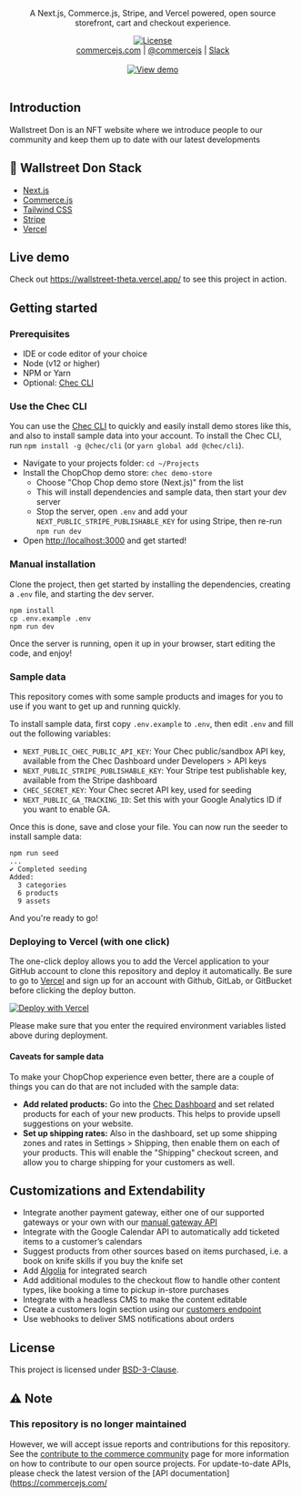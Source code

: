 
<p align="center">
A Next.js, Commerce.js, Stripe, and Vercel powered, open source storefront, cart and checkout experience.
</p>

<p align="center">
  <a href="https://github.com/chec/commercejs-chopchop-demo/blob/main/LICENSE.md">
    <img src="https://img.shields.io/npm/l/@chec/commerce.js.svg" alt="License" />
  </a>
  <br>
  <a href="https://commercejs.com">commercejs.com</a> | <a href="https://twitter.com/commercejs">@commercejs</a> | <a href="http://slack.commercejs.com">Slack</a>
  <br />
  <br />
  <a href="https://wallstreet-theta.vercel.app/">
    <img src="https://cdn.chec.io/email/assets/marketing/chec-demo-btn_gray.svg" alt="View demo" />
  </a>
  <br />
  <br />
  
</p>

## Introduction

Wallstreet Don is an NFT website where we introduce people to our community and keep them up to date with our latest developments


## 🥞 Wallstreet Don Stack

* [Next.js](https://nextjs.org/)
* [Commerce.js](https://commercejs.com)
* [Tailwind CSS](https://tailwindcss.com/)
* [Stripe](https://stripe.com)
* [Vercel](https://vercel.com/)

## Live demo

Check out https://wallstreet-theta.vercel.app/ to see this project in action.

## Getting started

### Prerequisites

- IDE or code editor of your choice
- Node (v12 or higher)
- NPM or Yarn
- Optional: [Chec CLI](https://github.com/chec/cli)

### Use the Chec CLI

You can use the [Chec CLI](https://github.com/chec/cli) to quickly and easily install demo stores like this, and also
to install sample data into your account. To install the Chec CLI, run `npm install -g @chec/cli` (or `yarn global add @chec/cli`).

* Navigate to your projects folder: `cd ~/Projects`
* Install the ChopChop demo store: `chec demo-store`
  * Choose "Chop Chop demo store (Next.js)" from the list
  * This will install dependencies and sample data, then start your dev server
  * Stop the server, open `.env` and add your `NEXT_PUBLIC_STRIPE_PUBLISHABLE_KEY` for using Stripe, then re-run `npm run dev`
* Open [http://localhost:3000](http://localhost:3000) and get started!

### Manual installation

Clone the project, then get started by installing the dependencies, creating a `.env` file, and starting the dev server.

```
npm install
cp .env.example .env
npm run dev
```

Once the server is running, open it up in your browser, start editing the code, and enjoy!

### Sample data

This repository comes with some sample products and images for you to use if you want to get up and running quickly.

To install sample data, first copy `.env.example` to `.env`, then edit `.env` and fill out the
following variables:

* `NEXT_PUBLIC_CHEC_PUBLIC_API_KEY`: Your Chec public/sandbox API key, available from the Chec Dashboard under
  Developers > API keys
* `NEXT_PUBLIC_STRIPE_PUBLISHABLE_KEY`: Your Stripe test publishable key, available from the Stripe dashboard
* `CHEC_SECRET_KEY`: Your Chec secret API key, used for seeding
* `NEXT_PUBLIC_GA_TRACKING_ID`: Set this with your Google Analytics ID if you want to enable GA.

Once this is done, save and close your file. You can now run the seeder to install sample data:

```
npm run seed
...
✔ Completed seeding
Added:
  3 categories
  6 products
  9 assets
```

And you're ready to go!

### Deploying to Vercel (with one click)

The one-click deploy allows you to add the Vercel application to your GitHub account to clone this repository and deploy it automatically. Be sure to go to [Vercel](https://vercel.com/signup) and sign up for an account with Github, GitLab, or GitBucket before clicking the deploy button.

[![Deploy with Vercel](https://vercel.com/button)](https://vercel.com/new/project?template=https://github.com/chec/commercejs-chopchop-demo)

Please make sure that you enter the required environment variables listed above during deployment.

#### Caveats for sample data

To make your ChopChop experience even better, there are a couple of things you can do that are not included with
the sample data:

* **Add related products:** Go into the [Chec Dashboard](https://dashboard.chec.io) and set related products for each
  of your new products. This helps to provide upsell suggestions on your website.
* **Set up shipping rates:** Also in the dashboard, set up some shipping zones and rates in Settings > Shipping, then
  enable them on each of your products. This will enable the "Shipping" checkout screen, and allow you to charge
  shipping for your customers as well.

## Customizations and Extendability 

- Integrate another payment gateway, either one of our supported gateways or your own with our [manual gateway API](https://commercejs.com/docs/guides/manual-payment-integration)
- Integrate with the Google Calendar API to automatically add ticketed items to a customer’s calendars
- Suggest products from other sources based on items purchased, i.e. a book on knife skills if you buy the knife set
- Add [Algolia](https://www.algolia.com/) for integrated search
- Add additional modules to the checkout flow to handle other content types, like booking a time to pickup in-store purchases
- Integrate with a headless CMS to make the content editable
- Create a customers login section using our [customers endpoint](https://commercejs.com/docs/api/#customers)
- Use webhooks to deliver SMS notifications about orders

## License

This project is licensed under [BSD-3-Clause](LICENSE.md).

## ⚠️ Note

### This repository is no longer maintained
However, we will accept issue reports and contributions for this repository. See the [contribute to the commerce community](https://commercejs.com/docs/community/contribute) page for more information on how to contribute to our open source projects. For update-to-date APIs, please check the latest version of the [API documentation](https://commercejs.com/
